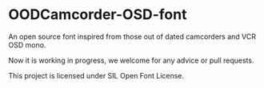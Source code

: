 # OODCamcorder-OSD-font

An open source font inspired from those out of dated camcorders and VCR OSD mono.

Now it is working in progress, we welcome for any advice or pull requests.

This project is licensed under SIL Open Font License.